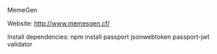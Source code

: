 MemeGen

Website:  http://www.memesgen.cf/

Install dependencies:
npm install passport jsonwebtoken passport-jwt validator
